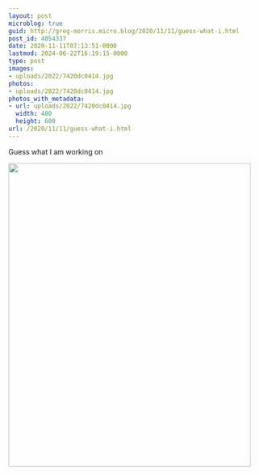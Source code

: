 ```yaml
---
layout: post
microblog: true
guid: http://greg-morris.micro.blog/2020/11/11/guess-what-i.html
post_id: 4054337
date: 2020-11-11T07:13:51-0000
lastmod: 2024-06-22T16:19:15-0000
type: post
images:
- uploads/2022/7420dc0414.jpg
photos:
- uploads/2022/7420dc0414.jpg
photos_with_metadata:
- url: uploads/2022/7420dc0414.jpg
  width: 480
  height: 600
url: /2020/11/11/guess-what-i.html
---
```

Guess what I am working on

<img src="uploads/2022/7420dc0414.jpg" width="480" height="600" alt="">
